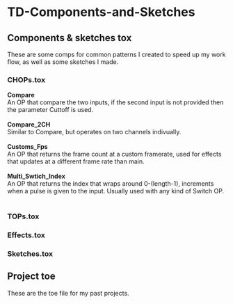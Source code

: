 # TD-Components-and-Sketches
## Components & sketches tox

These are some comps for common patterns I created to speed up my work flow, as well as some sketches I made.

### CHOPs.tox
**Compare** 
<br/>
An OP that compare the two inputs, if the second input is not provided then the parameter Cuttoff is used.
<br/><br/>
**Compare_2CH**
<br/>
Similar to Compare, but operates on two channels indivually.
<br/><br/>
**Customs_Fps**
<br/>
An OP that returns the frame count at a custom framerate, used for effects that updates at a different frame rate than main.
<br/><br/>
**Multi_Swtich_Index**
<br/>
An OP that returns the index that wraps around 0-(length-1), increments when a pulse is given to the input. Usually used with any kind of Switch OP.
<br/><br/>
### TOPs.tox
### Effects.tox
### Sketches.tox

## Project toe

These are the toe file for my past projects.
